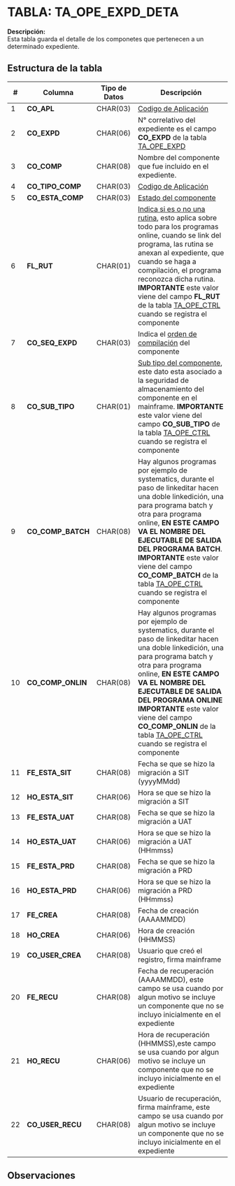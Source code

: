 # TABLA: TA_OPE_EXPD_DETA

**Descripción:**  
Esta tabla guarda el detalle de los componetes que pertenecen a un determinado expediente.

## Estructura de la tabla
| #  | Columna          | Tipo de Datos | Descripción |
|----|------------------|---------------|-------------|
| 1  | **CO_APL**       | CHAR(03)      | <a href="index.html#/pages/applications.md" target="_blank">Codigo de Aplicación</a> |
| 2  | **CO_EXPD**      | CHAR(06)      | N° correlativo del expediente es el campo **CO_EXPD** de la tabla  <a href="index.html#/pages/tables/TA_OPE_EXPD.md" target="_blank">TA_OPE_EXPD</a> |
| 3  | **CO_COMP**      | CHAR(08)      | Nombre del componente que fue incluido en el expediente.|
| 4  | **CO_TIPO_COMP** | CHAR(03)      | <a href="index.html#/pages/applications.md" target="_blank">Codigo de Aplicación</a> |
| 5  | **CO_ESTA_COMP** | CHAR(03)      | <a href="index.html#/pages/exp_status.md" target="_blank">Estado del componente</a>| |
| 6  | **FL_RUT**       | CHAR(01)      | <a href="index.html#/pages/flag_rutine.md" target="_blank">Indica si es o no una rutina</a>, esto aplica sobre todo para los programas online, cuando se link del programa, las rutina se anexan al expediente, que cuando se haga a compilación, el programa reconozca dicha rutina. **IMPORTANTE** este valor viene del campo **FL_RUT** de la tabla <a href="index.html#/pages/tables/TA_OPE_CTRL.md" target="_blank">TA_OPE_CTRL</a> cuando se registra el componente|
| 7  | **CO_SEQ_EXPD**  | CHAR(03)      | Indica el <a href="index.html#/pages/exp_deta_sequence.md" target="_blank">orden de compilación</a> del componente |
| 8  | **CO_SUB_TIPO**  | CHAR(01)      | <a href="index.html#/pages/sub_type.md" target="_blank">Sub tipo del componente</a>, este dato esta asociado a la seguridad de almacenamiento del componente en el mainframe. **IMPORTANTE** este valor viene del campo **CO_SUB_TIPO** de la tabla <a href="index.html#/pages/tables/TA_OPE_CTRL.md" target="_blank">TA_OPE_CTRL</a> cuando se registra el componente |
| 9  | **CO_COMP_BATCH**| CHAR(08)      | Hay algunos programas por ejemplo de systematics, durante el paso de linkeditar hacen una doble linkedición, una para programa batch y otra para programa online, **EN ESTE CAMPO VA EL NOMBRE DEL EJECUTABLE DE SALIDA DEL PROGRAMA BATCH**. **IMPORTANTE** este valor viene del campo **CO_COMP_BATCH** de la tabla <a href="index.html#/pages/tables/TA_OPE_CTRL.md" target="_blank">TA_OPE_CTRL</a> cuando se registra el componente |
| 10 | **CO_COMP_ONLIN**| CHAR(08)      | Hay algunos programas por ejemplo de systematics, durante el paso de linkeditar hacen una doble linkedición, una para programa batch y otra para programa online, **EN ESTE CAMPO VA EL NOMBRE DEL EJECUTABLE DE SALIDA DEL PROGRAMA ONLINE** **IMPORTANTE** este valor viene del campo **CO_COMP_ONLIN** de la tabla <a href="index.html#/pages/tables/TA_OPE_CTRL.md" target="_blank">TA_OPE_CTRL</a> cuando se registra el componente |
| 11 | **FE_ESTA_SIT**  | CHAR(08)      | Fecha se que se hizo la migración a SIT (yyyyMMdd) |
| 12 | **HO_ESTA_SIT**  | CHAR(06)      | Hora se que se hizo la migración a SIT |
| 13 | **FE_ESTA_UAT**  | CHAR(08)      | Fecha se que se hizo la migración a UAT |
| 14 | **HO_ESTA_UAT**  | CHAR(06)      | Hora se que se hizo la migración a UAT (HHmmss) |
| 15 | **FE_ESTA_PRD**  | CHAR(08)      | Fecha se que se hizo la migración a PRD |
| 16 | **HO_ESTA_PRD**  | CHAR(06)      | Hora se que se hizo la migración a PRD (HHmmss) |
| 17 | **FE_CREA**      | CHAR(08)      | Fecha de creación (AAAAMMDD) |
| 18 | **HO_CREA**      | CHAR(06)      | Hora de creación (HHMMSS) |
| 19 | **CO_USER_CREA** | CHAR(08)      | Usuario que creó el registro, firma mainframe| |
| 20 | **FE_RECU**      | CHAR(08)      | Fecha de recuperación (AAAAMMDD), este campo se usa cuando por algun motivo se incluye un componente que no se incluyo inicialmente en el expediente |
| 21 | **HO_RECU**      | CHAR(06)      | Hora de recuperación (HHMMSS),este campo se usa cuando por algun motivo se incluye un componente que no se incluyo inicialmente en el expediente |
| 22 | **CO_USER_RECU** | CHAR(08)      | Usuario de recuperación, firma mainframe, este campo se usa cuando por algun motivo se incluye un componente que no se incluyo inicialmente en el expediente |


## Observaciones

